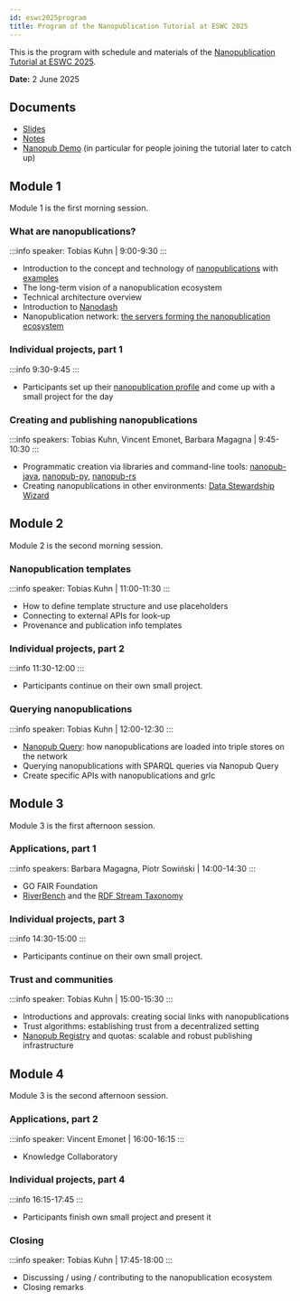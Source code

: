```yaml
---
id: eswc2025program
title: Program of the Nanopublication Tutorial at ESWC 2025
---
```


This is the program with schedule and materials of the [Nanopublication Tutorial at ESWC 2025](/docs/tutorials/eswc2025).

**Date:** 2 June 2025

## Documents

- [Slides](https://docs.google.com/presentation/d/1sHo9jR3MbzwSthHbRny_TRv7cUmh0fNxcW2WLGjB1G0/edit?usp=sharing)
- [Notes](https://docs.google.com/document/d/1zn4qecgooXv6M-2CZBs1EuD-bjgsyA42rKvwlKMBCE8/edit?usp=sharing)
- [Nanopub Demo](https://knowledgepixels.com/nanopub-demo/) (in particular for people joining the tutorial later to catch up)

## Module 1

Module 1 is the first morning session.

### What are nanopublications?

:::info speaker: Tobias Kuhn | 9:00-9:30
:::

- Introduction to the concept and technology of [nanopublications](https://nanopub.net/) with [examples](https://nanopub.net/docs/examples)
- The long-term vision of a nanopublication ecosystem
- Technical architecture overview
- Introduction to [Nanodash](https://nanodash.knowledgepixels.com/)
- Nanopublication network: [the servers forming the nanopublication ecosystem](https://monitor.knowledgepixels.com/)

### Individual projects, part 1

:::info 9:30-9:45
:::

- Participants set up their [nanopublication profile](https://nanodash.knowledgepixels.com/profile) and come up with a small project for the day

### Creating and publishing nanopublications

:::info speakers: Tobias Kuhn, Vincent Emonet, Barbara Magagna | 9:45-10:30
:::

- Programmatic creation via libraries and command-line tools: [nanopub-java](https://github.com/Nanopublication/nanopub-java), [nanopub-py](https://github.com/Nanopublication/nanopub-py), [nanopub-rs](https://github.com/vemonet/nanopub-rs)
- Creating nanopublications in other environments: [Data Stewardship Wizard](https://ds-wizard.org/)


## Module 2

Module 2 is the second morning session.

### Nanopublication templates

:::info speaker: Tobias Kuhn | 11:00-11:30
:::

- How to define template structure and use placeholders
- Connecting to external APIs for look-up
- Provenance and publication info templates

### Individual projects, part 2

:::info 11:30-12:00
:::

- Participants continue on their own small project.

### Querying nanopublications

:::info speaker: Tobias Kuhn | 12:00-12:30
:::

- [Nanopub Query](https://github.com/knowledgepixels/nanopub-query): how nanopublications are loaded into triple stores on the network
- Querying nanopublications with SPARQL queries via Nanopub Query
- Create specific APIs with nanopublications and grlc


## Module 3

Module 3 is the first afternoon session.

### Applications, part 1

:::info speakers: Barbara Magagna, Piotr Sowiński | 14:00-14:30
:::

- GO FAIR Foundation
- [RiverBench](https://w3id.org/riverbench/v/dev/documentation/reporting-results) and the [RDF Stream Taxonomy](https://rdf-stax.github.io/dev/nanopubs/)

### Individual projects, part 3

:::info 14:30-15:00
:::

- Participants continue on their own small project.

### Trust and communities

:::info speaker: Tobias Kuhn | 15:00-15:30
:::

- Introductions and approvals: creating social links with nanopublications
- Trust algorithms: establishing trust from a decentralized setting
- [Nanopub Registry](https://github.com/knowledgepixels/nanopub-registry) and quotas: scalable and robust publishing infrastructure


## Module 4

Module 3 is the second afternoon session.

### Applications, part 2

:::info speaker: Vincent Emonet | 16:00-16:15
:::

- Knowledge Collaboratory


### Individual projects, part 4

:::info 16:15-17:45
:::

- Participants finish own small project and present it

### Closing

:::info speaker: Tobias Kuhn | 17:45-18:00
:::

- Discussing / using / contributing to the nanopublication ecosystem
- Closing remarks
